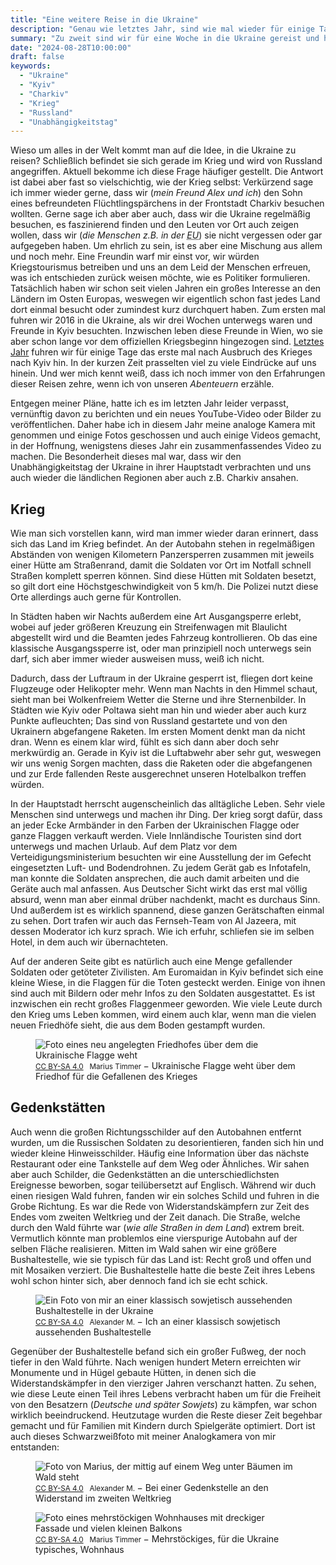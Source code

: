 ```yaml
---
title: "Eine weitere Reise in die Ukraine"
description: "Genau wie letztes Jahr, sind wie mal wieder für einige Tage in die Ukraine gefahren. Dieses mal waren wir aber auch im Osten des Landes."
summary: "Zu zweit sind wir für eine Woche in die Ukraine gereist und haben uns das Land angesehen. Kleine Dörfer im Westen sowie im Osten des Landes, aber auch größere Städte wie Charkiv an der Front oder die Hauptstadt Kyiv zum Unabhängigkeitstag."
date: "2024-08-28T10:00:00"
draft: false
keywords:
  - "Ukraine"
  - "Kyiv"
  - "Charkiv"
  - "Krieg"
  - "Russland"
  - "Unabhängigkeitstag"
---
```


Wieso um alles in der Welt kommt man auf die Idee, in die Ukraine zu reisen? Schließlich befindet sie sich gerade im Krieg und wird von Russland angegriffen. Aktuell bekomme ich diese Frage häufiger gestellt. Die Antwort ist dabei aber fast so vielschichtig, wie der Krieg selbst: Verkürzend sage ich immer wieder gerne, dass wir (_mein Freund Alex und ich_) den Sohn eines befreundeten Flüchtlingspärchens in der Frontstadt Charkiv besuchen wollten. Gerne sage ich aber aber auch, dass wir die Ukraine regelmäßig besuchen, es faszinierend finden und den Leuten vor Ort auch zeigen wollen, dass wir (_die Menschen z.B. in der <abbr title="Europäische Union">EU</abbr>_) sie nicht vergessen oder gar aufgegeben haben. Um ehrlich zu sein, ist es aber eine Mischung aus allem und noch mehr. Eine Freundin warf mir einst vor, wir würden Kriegstourismus betreiben und uns an dem Leid der Menschen erfreuen, was ich entschieden zurück weisen möchte, wie es Politiker formulieren. Tatsächlich haben wir schon seit vielen Jahren ein großes Interesse an den Ländern im Osten Europas, weswegen wir eigentlich schon fast jedes Land dort einmal besucht oder zumindest kurz durchquert haben. Zum ersten mal fuhren wir 2016 in die Ukraine, als wir drei Wochen unterwegs waren und Freunde in Kyiv besuchten. Inzwischen leben diese Freunde in Wien, wo sie aber schon lange vor dem offiziellen Kriegsbeginn hingezogen sind. [Letztes Jahr](/post/ukraine_2023) fuhren wir für einige Tage das erste mal nach Ausbruch des Krieges nach Kyiv hin. In der kurzen Zeit prasselten viel zu viele Eindrücke auf uns hinein. Und wer mich kennt weiß, dass ich noch immer von den Erfahrungen dieser Reisen zehre, wenn ich von unseren _Abenteuern_ erzähle.

Entgegen meiner Pläne, hatte ich es im letzten Jahr leider verpasst, vernünftig davon zu berichten und ein neues YouTube-Video oder Bilder zu veröffentlichen. Daher habe ich in diesem Jahr meine analoge Kamera mit genommen und einige Fotos geschossen und auch einige Videos gemacht, in der Hoffnung, wenigstens dieses Jahr ein zusammenfassendes Video zu machen. Die Besonderheit dieses mal war, dass wir den Unabhängigkeitstag der Ukraine in ihrer Hauptstadt verbrachten und uns auch wieder die ländlichen Regionen aber auch z.B. Charkiv ansahen.

## Krieg
Wie man sich vorstellen kann, wird man immer wieder daran erinnert, dass sich das Land im Krieg befindet. An der Autobahn stehen in regelmäßigen Abständen von wenigen Kilometern Panzersperren zusammen mit jeweils einer Hütte am Straßenrand, damit die Soldaten vor Ort im Notfall schnell Straßen komplett sperren können. Sind diese Hütten mit Soldaten besetzt, so gilt dort eine Höchstgeschwindigkeit von 5 km/h. Die Polizei nutzt diese Orte allerdings auch gerne für Kontrollen.

In Städten haben wir Nachts außerdem eine Art Ausgangsperre erlebt, wobei auf jeder größeren Kreuzung ein Streifenwagen mit Blaulicht abgestellt wird und die Beamten jedes Fahrzeug kontrollieren. Ob das eine klassische Ausgangssperre ist, oder man prinzipiell noch unterwegs sein darf, sich aber immer wieder ausweisen muss, weiß ich nicht.

Dadurch, dass der Luftraum in der Ukraine gesperrt ist, fliegen dort keine Flugzeuge oder Helikopter mehr. Wenn man Nachts in den Himmel schaut, sieht man bei Wolkenfreiem Wetter die Sterne und ihre Sternenbilder. In Städten wie Kyiv oder Poltawa sieht man hin und wieder aber auch kurz Punkte aufleuchten; Das sind von Russland gestartete und von den Ukrainern abgefangene Raketen. Im ersten Moment denkt man da nicht dran. Wenn es einem klar wird, fühlt es sich dann aber doch sehr merkwürdig an. Gerade in Kyiv ist die Luftabwehr aber sehr gut, weswegen wir uns wenig Sorgen machten, dass die Raketen oder die abgefangenen und zur Erde fallenden Reste ausgerechnet unseren Hotelbalkon treffen würden.

In der Hauptstadt herrscht augenscheinlich das alltägliche Leben. Sehr viele Menschen sind unterwegs und machen ihr Ding. Der krieg sorgt dafür, dass an jeder Ecke Armbänder in den Farben der Ukrainischen Flagge oder ganze Flaggen verkauft werden. Viele Innländische Touristen sind dort unterwegs und machen Urlaub. Auf dem Platz vor dem Verteidigungsministerium besuchten wir eine Ausstellung der im Gefecht eingesetzten Luft- und Bodendrohnen. Zu jedem Gerät gab es Infotafeln, man konnte die Soldaten ansprechen, die auch damit arbeiten und die Geräte auch mal anfassen. Aus Deutscher Sicht wirkt das erst mal völlig absurd, wenn man aber einmal drüber nachdenkt, macht es durchaus Sinn. Und außerdem ist es wirklich spannend, diese ganzen Gerätschaften einmal zu sehen. Dort trafen wir auch das Fernseh-Team von Al Jazeera, mit dessen Moderator ich kurz sprach. Wie ich erfuhr, schliefen sie im selben Hotel, in dem auch wir übernachteten.

Auf der anderen Seite gibt es natürlich auch eine Menge gefallender Soldaten oder getöteter Zivilisten. Am Euromaidan in Kyiv befindet sich eine kleine Wiese, in die Flaggen für die Toten gesteckt werden. Einige von ihnen sind auch mit Bildern oder mehr Infos zu den Soldaten ausgestattet. Es ist inzwischen ein recht großes Flaggenmeer geworden. Wie viele Leute durch den Krieg ums Leben kommen, wird einem auch klar, wenn man die vielen neuen Friedhöfe sieht, die aus dem Boden gestampft wurden.

<figure vocab="https://schema.org/" typeof="Photograph">
    <img
        alt="Foto eines neu angelegten Friedhofes über dem die Ukrainische Flagge weht"
        srcset="/img/ukraine_friedhof_small.webp  480w,
                /img/ukraine_friedhof_medium.webp 960w,
                /img/ukraine_friedhof_large.webp  1920w"
        src="/img/ukraine_friedhof.webp"
        copyright="cc-by Marius Timmer"
        />
    <figcaption>
        <small>
            <a href="https://creativecommons.org/licenses/by-sa/4.0/" rel="license">CC BY-SA 4.0</a>
            &nbsp;
            <span property="copyrightHolder">Marius Timmer</span>
        </small>
        &minus;
        <span property="abstract">Ukrainische Flagge weht über dem Friedhof für die Gefallenen des Krieges</span>
    </figcaption>
</figure>

## Gedenkstätten
Auch wenn die großen Richtungsschilder auf den Autobahnen entfernt wurden, um die Russischen Soldaten zu desorientieren, fanden sich hin und wieder kleine Hinweisschilder. Häufig eine Information über das nächste Restaurant oder eine Tankstelle auf dem Weg oder Ähnliches. Wir sahen aber auch Schilder, die Gedenkstätten an die unterschiedlichsten Ereignesse beworben, sogar teilübersetzt auf Englisch. Während wir duch einen riesigen Wald fuhren, fanden wir ein solches Schild und fuhren in die Grobe Richtung. Es war die Rede von Widerstandskämpfern zur Zeit des Endes vom zweiten Weltkrieg und der Zeit danach.
Die Straße, welche durch den Wald führte war (_wie alle Straßen in dem Land_) extrem breit. Vermutlich könnte man problemlos eine vierspurige Autobahn auf der selben Fläche realisieren. Mitten im Wald sahen wir eine größere Bushaltestelle, wie sie typisch für das Land ist: Recht groß und offen und mit Mosaiken verziert. Die Bushaltestelle hatte die beste Zeit ihres Lebens wohl schon hinter sich, aber dennoch fand ich sie echt schick.
<figure vocab="https://schema.org/" typeof="Photograph">
    <img
        alt="Ein Foto von mir an einer klassisch sowjetisch aussehenden Bushaltestelle in der Ukraine"
        srcset="/img/ukraine_bushaltestelle_marius_small.webp  480w,
                /img/ukraine_bushaltestelle_marius_medium.webp 960w,
                /img/ukraine_bushaltestelle_marius_large.webp  1920w"
        src="/img/ukraine_bushaltestelle_marius.webp"
        copyright="cc-by Alexander M."
        />
    <figcaption>
        <small>
            <a href="https://creativecommons.org/licenses/by-sa/4.0/" rel="license">CC BY-SA 4.0</a>
            &nbsp;
            <span property="copyrightHolder">Alexander M.</span>
        </small>
        &minus;
        <span property="abstract">Ich an einer klassisch sowjetisch aussehenden Bushaltestelle</span>
    </figcaption>
</figure>

Gegenüber der Bushaltestelle befand sich ein großer Fußweg, der noch tiefer in den Wald führte. Nach wenigen hundert Metern erreichten wir Monumente und in Hügel gebaute Hütten, in denen sich die Widerstandskämpfer in den vierziger Jahren verschanzt hatten. Zu sehen, wie diese Leute einen Teil ihres Lebens verbracht haben um für die Freiheit von den Besatzern (_Deutsche und später Sowjets_) zu kämpfen, war schon wirklich beeindruckend. Heutzutage wurden die Reste dieser Zeit begehbar gemacht und für Familien mit Kindern durch Spielgeräte optimiert. Dort ist auch dieses Schwarzweißfoto mit meiner Analogkamera von mir entstanden:
<figure vocab="https://schema.org/" typeof="Photograph">
    <img
        alt="Foto von Marius, der mittig auf einem Weg unter Bäumen im Wald steht"
        srcset="/img/ukraine_marius_unter_baeumen_small.webp  480w,
                /img/ukraine_marius_unter_baeumen_medium.webp 960w,
                /img/ukraine_marius_unter_baeumen_large.webp  1920w"
        src="/img/ukraine_marius_unter_baeumen.webp"
        copyright="cc-by Alexander M."
        />
    <figcaption>
        <small>
            <a href="https://creativecommons.org/licenses/by-sa/4.0/" rel="license">CC BY-SA 4.0</a>
            &nbsp;
            <span property="copyrightHolder">Alexander M.</span>
        </small>
        &minus;
        <span property="abstract">Bei einer Gedenkstelle an den Widerstand im zweiten Weltkrieg</span>
    </figcaption>
  </figure>


  <figure vocab="https://schema.org/" typeof="Photograph">
    <img
        alt="Foto eines mehrstöckigen Wohnhauses mit dreckiger Fassade und vielen kleinen Balkons"
        srcset="/img/ukraine_wohnhaus_small.webp  480w,
                /img/ukraine_wohnhaus_medium.webp 960w,
                /img/ukraine_wohnhaus_large.webp  1920w"
        src="/img/ukraine_wohnhaus.webp"
        copyright="cc-by Marius Timmer"
        />
    <figcaption>
        <small>
            <a href="https://creativecommons.org/licenses/by-sa/4.0/" rel="license">CC BY-SA 4.0</a>
            &nbsp;
            <span property="copyrightHolder">Marius Timmer</span>
        </small>
        &minus;
        <span property="abstract">Mehrstöckiges, für die Ukraine typisches, Wohnhaus</span>
    </figcaption>
</figure>
